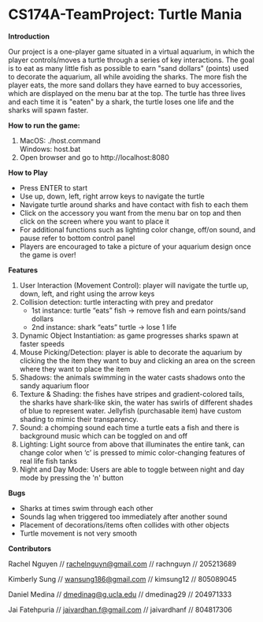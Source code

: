 # CS174A-TeamProject: Turtle Mania

**Introduction**	

Our project is a one-player game situated in a virtual aquarium, in which the player controls/moves a turtle through a series of key interactions. The goal is to eat as many little fish as possible to earn "sand dollars" (points) used to decorate the aquarium, all while avoiding the sharks. The more fish the player eats, the more sand dollars they have earned to buy accessories, which are displayed on the menu bar at the top. The turtle has three lives and each time it is "eaten" by a shark, the turtle loses one life and the sharks will spawn faster.

**How to run the game:**	
1) MacOS: ./host.command <br>
   Windows: host.bat <br>
2) Open browser and go to http://localhost:8080

**How to Play**	

- Press ENTER to start
- Use up, down, left, right arrow keys to navigate the turtle
- Navigate turtle around sharks and have contact with fish to each them
- Click on the accessory you want from the menu bar on top and then click on the screen where you want to place it
- For additional functions such as lighting color change, off/on sound, and pause refer to bottom control panel 
- Players are encouraged to take a picture of your aquarium design once the game is over!
 
**Features**

1) User Interaction (Movement Control): player will navigate the turtle up, down, left, and right using the arrow keys
2) Collision detection: turtle interacting with prey and predator
   - 1st instance: turtle “eats” fish → remove fish and earn points/sand dollars
   - 2nd instance: shark “eats” turtle → lose 1 life 
3) Dynamic Object Instantiation: as game progresses sharks spawn at faster speeds 
4) Mouse Picking/Detection: player is able to decorate the aquarium by clicking the the item they want to buy and clicking an area on the screen where they want to place the item 
5) Shadows: the animals swimming in the water casts shadows onto the sandy aquarium floor
6) Texture & Shading: the fishes have stripes and gradient-colored tails, the sharks have shark-like skin, the water has swirls of different shades of blue to represent water. Jellyfish (purchasable item) have custom shading to mimic their transparency. 
7) Sound: a chomping sound each time a turtle eats a fish and there is background music which can be toggled on and off
8) Lighting: Light source from above that illuminates the entire tank, can change color when ‘c’ is pressed to mimic color-changing features of real life fish tanks
9) Night and Day Mode: Users are able to toggle between night and day mode by pressing the 'n' button

**Bugs**
- Sharks at times swim through each other 
- Sounds lag when triggered too immediately after another sound
- Placement of decorations/items often collides with other objects 
- Turtle movement is not very smooth

**Contributors**

Rachel Nguyen // rachelnguyn@gmail.com // rachnguyn // 205213689

Kimberly Sung // wansung186@gmail.com // kimsung12 // 805089045

Daniel Medina // dmedinag@g.ucla.edu // dmedinag29 // 204971333

Jai Fatehpuria // jaivardhan.f@gmail.com // jaivardhanf // 804817306
